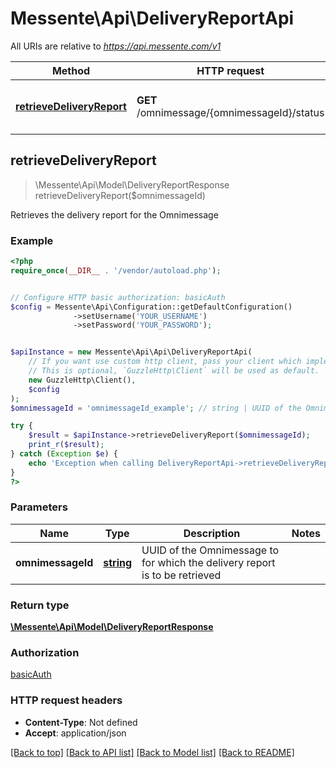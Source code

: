 # Messente\Api\DeliveryReportApi

All URIs are relative to *https://api.messente.com/v1*

Method | HTTP request | Description
------------- | ------------- | -------------
[**retrieveDeliveryReport**](DeliveryReportApi.md#retrieveDeliveryReport) | **GET** /omnimessage/{omnimessageId}/status | Retrieves the delivery report for the Omnimessage



## retrieveDeliveryReport

> \Messente\Api\Model\DeliveryReportResponse retrieveDeliveryReport($omnimessageId)

Retrieves the delivery report for the Omnimessage

### Example

```php
<?php
require_once(__DIR__ . '/vendor/autoload.php');


// Configure HTTP basic authorization: basicAuth
$config = Messente\Api\Configuration::getDefaultConfiguration()
              ->setUsername('YOUR_USERNAME')
              ->setPassword('YOUR_PASSWORD');


$apiInstance = new Messente\Api\Api\DeliveryReportApi(
    // If you want use custom http client, pass your client which implements `GuzzleHttp\ClientInterface`.
    // This is optional, `GuzzleHttp\Client` will be used as default.
    new GuzzleHttp\Client(),
    $config
);
$omnimessageId = 'omnimessageId_example'; // string | UUID of the Omnimessage to for which the delivery report is to be retrieved

try {
    $result = $apiInstance->retrieveDeliveryReport($omnimessageId);
    print_r($result);
} catch (Exception $e) {
    echo 'Exception when calling DeliveryReportApi->retrieveDeliveryReport: ', $e->getMessage(), PHP_EOL;
}
?>
```

### Parameters


Name | Type | Description  | Notes
------------- | ------------- | ------------- | -------------
 **omnimessageId** | [**string**](../Model/.md)| UUID of the Omnimessage to for which the delivery report is to be retrieved |

### Return type

[**\Messente\Api\Model\DeliveryReportResponse**](../Model/DeliveryReportResponse.md)

### Authorization

[basicAuth](../../README.md#basicAuth)

### HTTP request headers

- **Content-Type**: Not defined
- **Accept**: application/json

[[Back to top]](#) [[Back to API list]](../../README.md#documentation-for-api-endpoints)
[[Back to Model list]](../../README.md#documentation-for-models)
[[Back to README]](../../README.md)

